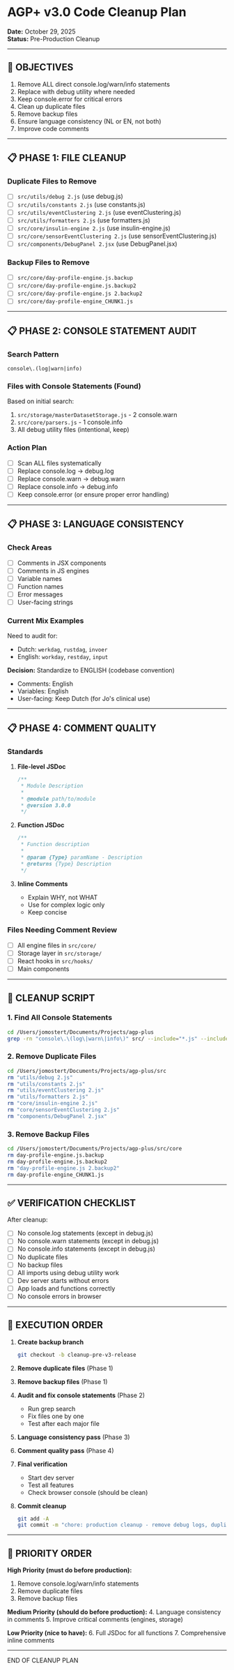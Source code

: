 # AGP+ v3.0 Code Cleanup Plan

**Date:** October 29, 2025  
**Status:** Pre-Production Cleanup

---

## 🎯 OBJECTIVES

1. Remove ALL direct console.log/warn/info statements
2. Replace with debug utility where needed
3. Keep console.error for critical errors
4. Clean up duplicate files
5. Remove backup files
6. Ensure language consistency (NL or EN, not both)
7. Improve code comments

---

## 📋 PHASE 1: FILE CLEANUP

### Duplicate Files to Remove
- [ ] `src/utils/debug 2.js` (use debug.js)
- [ ] `src/utils/constants 2.js` (use constants.js)
- [ ] `src/utils/eventClustering 2.js` (use eventClustering.js)
- [ ] `src/utils/formatters 2.js` (use formatters.js)
- [ ] `src/core/insulin-engine 2.js` (use insulin-engine.js)
- [ ] `src/core/sensorEventClustering 2.js` (use sensorEventClustering.js)
- [ ] `src/components/DebugPanel 2.jsx` (use DebugPanel.jsx)

### Backup Files to Remove
- [ ] `src/core/day-profile-engine.js.backup`
- [ ] `src/core/day-profile-engine.js.backup2`
- [ ] `src/core/day-profile-engine.js 2.backup2`
- [ ] `src/core/day-profile-engine_CHUNK1.js`

---

## 📋 PHASE 2: CONSOLE STATEMENT AUDIT

### Search Pattern
```regex
console\.(log|warn|info)
```

### Files with Console Statements (Found)
Based on initial search:
1. `src/storage/masterDatasetStorage.js` - 2 console.warn
2. `src/core/parsers.js` - 1 console.info
3. All debug utility files (intentional, keep)

### Action Plan
- [ ] Scan ALL files systematically
- [ ] Replace console.log → debug.log
- [ ] Replace console.warn → debug.warn
- [ ] Replace console.info → debug.info
- [ ] Keep console.error (or ensure proper error handling)

---

## 📋 PHASE 3: LANGUAGE CONSISTENCY

### Check Areas
- [ ] Comments in JSX components
- [ ] Comments in JS engines
- [ ] Variable names
- [ ] Function names
- [ ] Error messages
- [ ] User-facing strings

### Current Mix Examples
Need to audit for:
- Dutch: `werkdag`, `rustdag`, `invoer`
- English: `workday`, `restday`, `input`

**Decision:** Standardize to ENGLISH (codebase convention)
- Comments: English
- Variables: English
- User-facing: Keep Dutch (for Jo's clinical use)

---

## 📋 PHASE 4: COMMENT QUALITY

### Standards
1. **File-level JSDoc**
   ```javascript
   /**
    * Module Description
    * 
    * @module path/to/module
    * @version 3.0.0
    */
   ```

2. **Function JSDoc**
   ```javascript
   /**
    * Function description
    * 
    * @param {Type} paramName - Description
    * @returns {Type} Description
    */
   ```

3. **Inline Comments**
   - Explain WHY, not WHAT
   - Use for complex logic only
   - Keep concise

### Files Needing Comment Review
- [ ] All engine files in `src/core/`
- [ ] Storage layer in `src/storage/`
- [ ] React hooks in `src/hooks/`
- [ ] Main components

---

## 🔧 CLEANUP SCRIPT

### 1. Find All Console Statements
```bash
cd /Users/jomostert/Documents/Projects/agp-plus
grep -rn "console\.\(log\|warn\|info\)" src/ --include="*.js" --include="*.jsx" | grep -v "debug.js" > console-audit.txt
```

### 2. Remove Duplicate Files
```bash
cd /Users/jomostert/Documents/Projects/agp-plus/src
rm "utils/debug 2.js"
rm "utils/constants 2.js"
rm "utils/eventClustering 2.js"
rm "utils/formatters 2.js"
rm "core/insulin-engine 2.js"
rm "core/sensorEventClustering 2.js"
rm "components/DebugPanel 2.jsx"
```

### 3. Remove Backup Files
```bash
cd /Users/jomostert/Documents/Projects/agp-plus/src/core
rm day-profile-engine.js.backup
rm day-profile-engine.js.backup2
rm "day-profile-engine.js 2.backup2"
rm day-profile-engine_CHUNK1.js
```

---

## ✅ VERIFICATION CHECKLIST

After cleanup:
- [ ] No console.log statements (except in debug.js)
- [ ] No console.warn statements (except in debug.js)
- [ ] No console.info statements (except in debug.js)
- [ ] No duplicate files
- [ ] No backup files
- [ ] All imports using debug utility work
- [ ] Dev server starts without errors
- [ ] App loads and functions correctly
- [ ] No console errors in browser

---

## 📝 EXECUTION ORDER

1. **Create backup branch**
   ```bash
   git checkout -b cleanup-pre-v3-release
   ```

2. **Remove duplicate files** (Phase 1)

3. **Remove backup files** (Phase 1)

4. **Audit and fix console statements** (Phase 2)
   - Run grep search
   - Fix files one by one
   - Test after each major file

5. **Language consistency pass** (Phase 3)

6. **Comment quality pass** (Phase 4)

7. **Final verification**
   - Start dev server
   - Test all features
   - Check browser console (should be clean)

8. **Commit cleanup**
   ```bash
   git add -A
   git commit -m "chore: production cleanup - remove debug logs, duplicates, improve comments"
   ```

---

## 🎯 PRIORITY ORDER

**High Priority (must do before production):**
1. Remove console.log/warn/info statements
2. Remove duplicate files
3. Remove backup files

**Medium Priority (should do before production):**
4. Language consistency in comments
5. Improve critical comments (engines, storage)

**Low Priority (nice to have):**
6. Full JSDoc for all functions
7. Comprehensive inline comments

---

END OF CLEANUP PLAN

